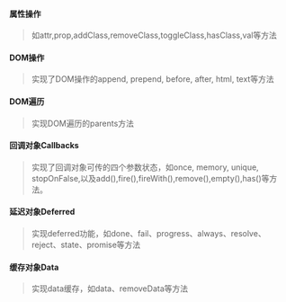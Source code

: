 ####  属性操作

> 如attr,prop,addClass,removeClass,toggleClass,hasClass,val等方法

#### DOM操作

> 实现了DOM操作的append, prepend, before, after, html, text等方法

#### DOM遍历

> 实现DOM遍历的parents方法

#### 回调对象Callbacks

> 实现了回调对象可传的四个参数状态，如once, memory, unique, stopOnFalse,以及add(),fire(),fireWith(),remove(),empty(),has()等方法。

#### 延迟对象Deferred

> 实现deferred功能，如done、fail、progress、always、resolve、reject、state、promise等方法

#### 缓存对象Data

> 实现data缓存，如data、removeData等方法
